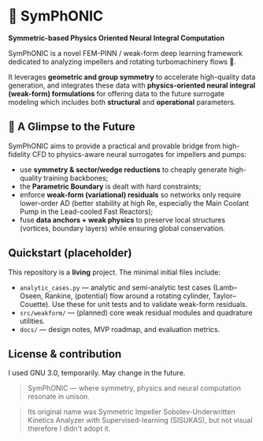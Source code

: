 # 🎵 SymPhONIC
**Symmetric-based Physics Oriented Neural Integral Computation**

SymPhONIC is a novel FEM-PINN / weak-form deep learning framework dedicated to analyzing impellers and rotating turbomachinery flows 🚁.

It leverages **geometric and group symmetry** to accelerate high-quality data generation, and integrates these data with **physics-oriented neural integral (weak-form) formulations** for offering data to the future surrogate modeling which includes both **structural** and **operational** parameters.

## 🔭 A Glimpse to the Future
SymPhONIC aims to provide a practical and provable bridge from high-fidelity CFD to physics-aware neural surrogates for impellers and pumps:  
- use **symmetry & sector/wedge reductions** to cheaply generate high-quality training backbones;
- the **Parametric Boundary** is dealt with hard constraints;
- enforce **weak-form (variational) residuals** so networks only require lower-order AD (better stability at high Re, especially the Main Coolant Pump in the Lead-cooled Fast Reactors);  
- fuse **data anchors + weak physics** to preserve local structures (vortices, boundary layers) while ensuring global conservation.

## Quickstart (placeholder)
This repository is a **living** project. The minimal initial files include:
- `analytic_cases.py` — analytic and semi-analytic test cases (Lamb–Oseen, Rankine, (potential) flow around a rotating cylinder, Taylor–Couette). Use these for unit tests and to validate weak-form residuals.
- `src/weakform/` — (planned) core weak residual modules and quadrature utilities.
- `docs/` — design notes, MVP roadmap, and evaluation metrics.

## License & contribution
I used GNU 3.0, temporarily. May change in the future.

> SymPhONIC — where symmetry, physics and neural computation resonate in unison.

> Its original name was Symmetric Impeller Sobolev-Underwritten Kinetics Analyzer with Supervised-learning (SISUKAS), but not visual therefore I didn't adopt it.
